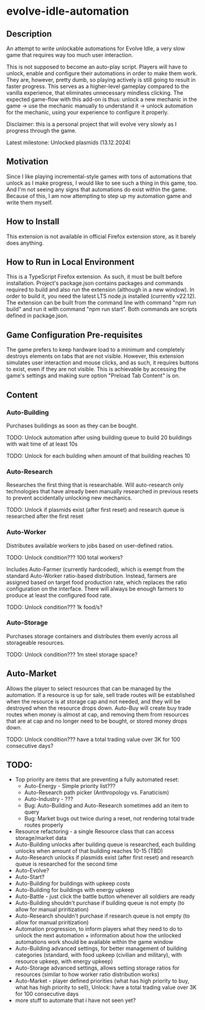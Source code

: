 # evolve-idle-automation
## Description
An attempt to write unlockable automations for Evolve Idle, a very slow game that requires way too much user interaction.

This is not supposed to become an auto-play script. Players will have to unlock, enable and configure their automations in order to make them work. They are, however, pretty dumb, so playing actively is still going to result in faster progress. This serves as a higher-level gameplay compared to the vanilla experience, that eliminates unnecessary mindless clicking. The expected game-flow with this add-on is thus: unlock a new mechanic in the game -> use the mechanic manually to understand it -> unlock automation for the mechanic, using your experience to configure it properly.

Disclaimer: this is a personal project that will evolve very slowly as I progress through the game. 

Latest milestone: Unlocked plasmids (13.12.2024)

## Motivation
Since I like playing incremental-style games with tons of automations that unlock as I make progress, I would like to see such a thing in this game, too. And I'm not seeing any signs that automations do exist within the game. Because of this, I am now attempting to step up my automation game and write them myself.

## How to Install
This extension is not available in official Firefox extension store, as it barely does anything.

## How to Run in Local Environment
This is a TypeScript Firefox extension. As such, it must be built before installation.
Project's package.json contains packages and commands required to build and also run the extension (although in a new window). In order to build it, you need the latest LTS node.js installed (currently v22.12).
The extension can be built from the command line with command "npm run build" and run it with command "npm run start". Both commands are scripts defined in package.json.

## Game Configuration Pre-requisites
The game prefers to keep hardware load to a minimum and completely destroys elements on tabs that are not visible. However, this extension simulates user interaction and mouse clicks, and as such, it requires buttons to exist, even if they are not visible. This is achievable by accessing the game's settings and making sure option "Preload Tab Content" is on.

## Content
### Auto-Building
Purchases buildings as soon as they can be bought.

TODO: Unlock automation after using building queue to build 20 buildings with wait time of at least 10s

TODO: Unlock for each building when amount of that building reaches 10

### Auto-Research
Researches the first thing that is researchable. Will auto-research only technologies that have already been manually researched in previous resets to prevent accidentally unlocking new mechanics.

TODO: Unlock if plasmids exist (after first reset) and research queue is researched after the first reset

### Auto-Worker
Distributes available workers to jobs based on user-defined ratios.

TODO: Unlock condition??? 100 total workers?

Includes Auto-Farmer (currently hardcoded), which is exempt from the standard Auto-Worker ratio-based distribution. Instead, farmers are assigned based on target food production rate, which replaces the ratio configuration on the interface. There will always be enough farmers to produce at least the configured food rate.

TODO: Unlock condition??? 1k food/s?

### Auto-Storage
Purchases storage containers and distributes them evenly across all storageable resources.

TODO: Unlock condition??? 1m steel storage space?

## Auto-Market
Allows the player to select resources that can be managed by the automation. If a resource is up for sale, sell trade routes will be established when the resource is at storage cap and not needed, and they will be destroyed when the resource drops down. Auto-Buy will create buy trade routes when money is almost at cap, and removing them from resources that are at cap and no longer need to be bought, or stored money drops down.

TODO: Unlock condition??? have a total trading value over 3K for 100 consecutive days?

## TODO:
- Top priority are items that are preventing a fully automated reset:
  - Auto-Energy - Simple priority list???
  - Auto-Research path picker (Anthropology vs. Fanaticism)
  - Auto-Industry - ???
  - Bug: Auto-Building and Auto-Research sometimes add an item to query
  - Bug: Market bugs out twice during a reset, not rendering total trade routes properly
- Resource refactoring - a single Resource class that can access storage/market data
- Auto-Building unlocks after building queue is researched, each building unlocks when amount of that building reaches 10-15 (TBD)
- Auto-Research unlocks if plasmids exist (after first reset) and research queue is researched for the second time
- Auto-Evolve?
- Auto-Start?
- Auto-Building for buildings with upkeep costs
- Auto-Building for buildings with energy upkeep
- Auto-Battle - just click the battle button whenever all soldiers are ready
- Auto-Building shouldn't purchase if building queue is not empty (to allow for manual priritization)
- Auto-Research shouldn't purchase if research queue is not empty (to allow for manual priritization)
- Automation progression, to inform players what they need to do to unlock the next automation + information about how the unlocked automations work should be available within the game window
- Auto-Building advanced settings, for better management of building categories (standard, with food upkeep (civilian and military), with resource upkeep, with energy upkeep)
- Auto-Storage advanced settings, allows setting storage ratios for resources (similar to how worker ratio distribution works)
- Auto-Market - player defined priorities (what has high priority to buy, what has high priority to sell), Unlock: have a total trading value over 3K for 100 consecutive days
- more stuff to automate that i have not seen yet?